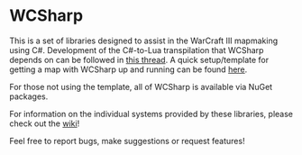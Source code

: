 # WCSharp
This is a set of libraries designed to assist in the WarCraft III mapmaking using C#.
Development of the C#-to-Lua transpilation that WCSharp depends on can be followed in [this thread](https://www.hiveworkshop.com/threads/c-mapmaking-in-csharp.317839/).
A quick setup/template for getting a map with WCSharp up and running can be found [here](https://github.com/Orden4/WCSharp/wiki/WCSharp-template).

For those not using the template, all of WCSharp is available via NuGet packages.

For information on the individual systems provided by these libraries, please check out the [wiki](https://github.com/Orden4/WCSharp/wiki)!

Feel free to report bugs, make suggestions or request features!
